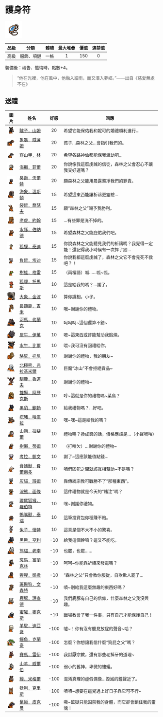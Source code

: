 # 護身符

![img](images/item_pic_HYHSF.png)

|品級|分類|體積|最大堆疊|價值|違禁值|
|:--:|:--:|:--:|:--:|:--:|:--:|
|高級|服飾、項鏈|一格|1|150|0|

裝備後：禱告、懺悔時，點數+4。

> “他在光裡，他在風中，他融入細雨，而又潛入夢鄉。”——出自《慈愛無處不在》

## 送禮

|圖片|姓名|好感|回應|
|:--:|--|:--:|--|
|![img](images/donkey.png)|[驢子．山姆](驢子．山姆.md)|20|希望它能保佑我和妮可的婚禮順利進行…|
|![img](images/Tortoise.png)|[象龜．威廉姆](象龜．威廉姆.md)|20|孩子…森林之父…會指引我們的。|
|![img](images/pangolin.png)|[穿山甲．林](穿山甲．林.md)|20|希望各路神仙都能保我渡劫吧…|
|![img](images/SeaOtter.png)|[海獺．菲爾](海獺．菲爾.md)|20|你說像我這麼虔誠的信徒，森林之父會忍心不讓我交好運嗎？|
|![img](images/skunk.png)|[臭鼬．沃爾特](臭鼬．沃爾特.md)|20|願森林之父能用晨露滌凈我們的罪責。|
|![img](images/walrus.png)|[海象．溫斯頓](海象．溫斯頓.md)|15|希望這東西能讓祈禱更靈驗…|
|![img](images/kangaroo.png)|[袋鼠．喬瑟夫](袋鼠．喬瑟夫.md)|15|願“森林之父”賜予我勝利。|
|![img](images/tiger.png)|[老虎．約翰](老虎．約翰.md)|15|…有些罪是洗不掉的。|
|![img](images/Capybara.png)|[水豚．伯納德](水豚．伯納德.md)|15|希望森林之父能庇佑我們吧。|
|![img](images/meerkat.png)|[狐獴．泰迪](狐獴．泰迪.md)|15|你說森林之父能聽見我們的祈禱嗎？我覺得一定能！還記得我小時候有一次摔了跤…|
|![img](images/Possum.png)|[負鼠．埃迪](負鼠．埃迪.md)|15|你說我都這麼虔誠了，森林之父它不會見死不救吧？！|
|![img](images/Treefrog.png)|[樹蛙．格雷](樹蛙．格雷.md)|15|（兩棲語）呱……呱\~呱。|
|![img](images/fox.png)|[狐貍．托馬斯](狐貍．托馬斯.md)|10|這是給我的嗎？…謝了。|
|![img](images/elephant.png)|[大象．金波](大象．金波.md)|10|算你識相，小子。|
|![img](images/giraffe.png)|[長頸鹿．吉米](長頸鹿．吉米.md)|10|哦\~謝謝你的禮物。|
|![img](images/hippopotamus.png)|[河馬．弗蘭克](河馬．弗蘭克.md)|10|呵呵呵\~這個還算不錯\~|
|![img](images/rhinoceros.png)|[犀牛．伊萬](犀牛．伊萬.md)|10|嗯\~這東西或許能幫助我鍛煉。|
|![img](images/AfricanBuffalo.png)|[水牛．比爾](水牛．比爾.md)|10|喂\~我可沒有回禮給你。|
|![img](images/camel.png)|[駱駝．托尼](駱駝．托尼.md)|10|謝謝你的禮物，我的朋友\~|
|![img](images/PolarBear.png)|[北極熊．弗拉基米爾](北極熊．弗拉基米爾.md)|10|巨魔“冰山”不會拒絕貢品\~|
|![img](images/reindeer.png)|[馴鹿．魯道夫](馴鹿．魯道夫.md)|10|謝謝你的禮物\~|
|![img](images/lion.png)|[雄獅．阿歷克斯](雄獅．阿歷克斯.md)|10|哼\~這就是你的禮物嗎\~菜鳥？|
|![img](images/BlackPanther.png)|[黑豹．鮑勃](黑豹．鮑勃.md)|10|給我禮物嗎？…好吧。|
|![img](images/Warthog.png)|[疣豬．哈庫拉](疣豬．哈庫拉.md)|10|嘿\~嘿\~這是給我的嗎？|
|![img](images/Mandrill.png)|[山魈．拉斐爾](山魈．拉斐爾.md)|10|禮物嗎？換成錢的話，價格應該是…（小聲嘀咕）|
|![img](images/sloth.png)|[樹懶．蒂姆](樹懶．蒂姆.md)|10|（打哈欠）…謝謝你的禮物\~|
|![img](images/Koala.png)|[考拉．凱文](考拉．凱文.md)|10|謝了\~這應該能值點錢…|
|![img](images/Anteater.png)|[食蟻獸．費爾南多](食蟻獸．費爾南多.md)|10|咱們囚犯之間就該互相幫助\~不是嗎？|
|![img](images/cat.png)|[灰貓．班姆](灰貓．班姆.md)|10|靠傳統宗教可戰勝不了“那種東西”。|
|![img](images/Raccoon.png)|[浣熊．面條](浣熊．面條.md)|10|這件禮物就是今天的“賭注”嗎？|
|![img](images/RingTailedLemur.png)|[環尾狐猴．羅伯特](環尾狐猴．羅伯特.md)|10|嘿\~謝謝你禮物。|
|![img](images/platypus.png)|[鴨嘴獸．泰瑞](鴨嘴獸．泰瑞.md)|10|這筆投資包你穩賺不賠。|
|![img](images/rabbit.png)|[兔子．懷特](兔子．懷特.md)|10|這真是個不大不小的驚喜。|
|![img](images/BlackBear.png)|[黑熊．亨利](黑熊．亨利.md)|-10|給我這個幹嘛？這又不能吃。|
|![img](images/panda.png)|[熊貓．老李](熊貓．老李.md)|-10|也罷，也罷……|
|![img](images/zebra.png)|[斑馬．富蘭克林](斑馬．富蘭克林.md)|-10|呵呵\~你能靠祈禱來發電嗎？|
|![img](images/chimpanzee.png)|[猩猩．凱撒](猩猩．凱撒.md)|-10|“森林之父”只會教你服從，自欺欺人罷了…|
|![img](images/SpottedHyaena.png)|[斑鬣狗．文森特](斑鬣狗．文森特.md)|-10|嘖\~別給我這麼無趣的東西好嗎？|
|![img](images/DeerDolphin.png)|[鹿豚．理查德](鹿豚．理查德.md)|-10|我們鹿豚有自己的信仰，什麼森林之父我沒興趣。|
|![img](images/HoneyBadger.png)|[蜜獾．麥克斯](蜜獾．麥克斯.md)|-10|戰場教會了我一件事，只有自己才能保護自己！|
|![img](images/Alpaca.png)|[羊駝．迪亞哥](羊駝．迪亞哥.md)|-100|噓\~！你有沒有聽見放屁的聲音\~哈？|
|![img](images/crocodile.png)|[鱷魚．克蘭奇](鱷魚．克蘭奇.md)|-100|怎麼？你想讓我信什麼“狗屁之父”嗎？|
|![img](images/horse.png)|[賽馬．雷伊](賽馬．雷伊.md)|-100|我討厭宗教，還有那些老掉牙的道理\~|
|![img](images/goat.png)|[山羊．威爾伯](山羊．威爾伯.md)|-100|弱小的舊神，卑微的螻蟻。|
|![img](images/tapir.png)|[貘．米格爾](貘．米格爾.md)|-100|混淆真理的虛假偶像…毀滅的鐘聲近了。|
|![img](images/Lynx.png)|[猞猁．克里斯](猞猁．克里斯.md)|-100|嘖嘖\~想要在這兒過上好日子靠它可不行\~|
|![img](images/MarineIguana.png)|[鬣蜥．皮克曼](鬣蜥．皮克曼.md)|-100|嘶\~監獄只能囚禁我的身體，而它卻會鎖住我的靈魂！|


